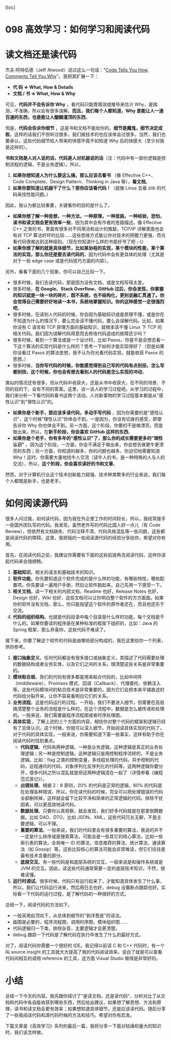 [toc]
# 098 高效学习：如何学习和阅读代码

# 读文档还是读代码

杰夫·阿特伍德（Jeff Atwood）说过这么一句话："[Code Tells You How, Comments Tell You Why](https://blog.codinghorror.com/code-tells-you-how-comments-tell-you-why/)"。我把其扩展一下：

* **代 码 =\> What, How \& Details**
* **文档 / 书 =\> What, How \& Why**

可见，**代码并不会告诉你 Why** ，看代码只能靠猜测或推导来估计 Why，是揣测，不准确，所以会有很多误解。**而且，我们每个人都知道，Why 是能让人一通百通的东西，也是能让人醍醐灌顶的东西**。

但是，**代码会告诉你细节** ，这是书和文档不能给你的。**细节是魔鬼，细节决定成败**。这样的话我们不但听过很多，我们做技术的也应该体会过很多。当然，我们也要承认，这些代码细节给人带来的快感毕竟不如知道 Why 后的快感大（至少对我是这样的）。

**书和文档是人对人说的话，代码是人对机器说的话**（注：代码中有一部份逻辑是控制流程的逻辑，不是业务逻辑）。所以，

1. **如果你想知道人为什么要这么搞，那么应该去看书** （像 Effective C++、Code Complete、Design Pattern、Thinking in Java 等），**看文档**。
2. **如果你要知道让机器干了什么？那你应该看代码！**（就像 Linus 去看 zlib 的代码来找性能问题。）

因此，我认为都比较重要，关键看你的目的是什么了。

* **如果你想了解一种思想，一种方法，一种原理，一种思路，一种经验，恐怕，读书和读文档会更有效率一些**，因为其中会有作者的思路描述。像 Effective C++ 之类的书，里面有很多对不同用法和设计的推敲，TCP/IP 详解里面也会有对 TCP 算法好坏的比较......这些思维方式能让你对技术的把握力更强，而光看代码很难达到这种级别。（现在你知道什么样的书是好书了吧 ;-)）
* **如果你想了解的就是具体细节，比如某协程的实现，某个模块的性能，某个算法的实现，那么你还是要去读代码的**，因为代码中会有更具体的处理（尤其是对于一些 edge case 或是代码技巧方面的内容）。

另外，看看下面的几个现象，你可以自己比较一下。

* 很多时候，我们去读代码，那是因为没有文档，或是文档写得太差。
* 很多时候，**在 Google、Stack Overflow、GitHub 过后，你会发现，你掌握的知识就是一块一块的碎片，既不系统，也不结构化，更别说融汇贯通了。你会觉得自己需要好好地读一本书，系统地掌握知识。你的这种感觉一定很强烈吧**。
* 很多时候，在读别人代码的时候，你会因为基础知识或是原理不懂，或是你在不知道为什么的情况下，要么完全读不懂代码，要么会误解代码。比如，如果你没有 C 语言和 TCP 原理方面的基础知识，就根本读不懂 Linux 下 TCP 的相关代码。我们因为误解代码用意而去修改代码造成的故障还少吗？
* 很多时候，看到一个算法或是一个设计时，比如 Paxos，你是不是会想去看一下这个算法的实现代码是什么样的？思考一下如何才能实现得好？（但是如果你没看过 Paxos 的算法思想，我不认为你光看代码实现，就能收获 Paxos 的思想。）
* 很多时候，**当你写代码的时候，你能感觉得到自己写的代码有点别扭，怎么写都别扭，这个时候，你也会有想去看别人的代码是怎么实现的冲动**。

类似的情况还有很多，但从代码中收获大，还是从书中收获大，在不同的场景、不同的目的下，会有不同的答案。这里，谈一谈人的学习过程吧。从学习的过程中，我们来分析一下看代码和看书这两个活动。人对新事物的学习过程基本都是从"感性认识"到"理性认识"的。

* **如果你是个新手，那应该多读代码，多动手写代码** ，因为你需要的是"感性认识"，这个时候"理性认识"你体会不到。一是因为，你没有切身的感受，即便告诉你 Why 你也体会不到。另一方面，这个阶段，你要的不是做漂亮，而是做出来。所以，在**新手阶段，你会喜欢 GitHub 这样的东西**。
* **如果你是个老手，你有多年的"感性认识"了，那么你的成长需要更多的"理性认识"** 。因为这个阶段，一方面，你会不满足于做出来，你会想去做更牛更漂亮的东西；另一方面，你知道的越多，你的问题也越多，你迫切地需要知道 Why！这时，你需要大量地找牛人交流（读牛人的书，是一种特殊的人与人的交流），所以，**这个阶段，你会喜欢读好的书和文章**。

然而，对于计算机行业这个技术创新能力超强、技术种类繁多的行业来说，我们每个人都既是新手，也是老手。

# 如何阅读源代码

很多人问过我，如何读代码。因为我在外企里工作的时间较长，所以，我经常接手一些国外团队写的代码。我发现，虽然老外写的代码比国人好一点儿（有 Code Review），但依然有文档缺失、代码注释不清、代码风格混乱等一些问题，这些都是阅读代码的障碍。这里，我把我的一些阅读源代码的经验分享给你，希望对你有用。

首先，在阅读代码之前，我建议你需要有下面的这些前提再去阅读代码，这样你读起代码来会很顺畅。

1. **基础知识**。相关的语言和基础技术的知识。
2. **软件功能**。你先要知道这个软件完成的是什么样的功能，有哪些特性，哪些配置项。你先要读一遍用户手册，然后让软件跑起来，自己先用一下感受一下。
3. **相关文档**。读一下相关的内部文档，Readme 也好，Release Notes 也好，Design 也好，Wiki 也好，这些文档可以让你明白整个软件的方方面面。如果你的软件没有文档，那么，你只能指望这个软件的原作者还在，而且他还乐于交流。
4. **代码的组织结构**。也就是代码目录中每个目录是什么样的功能，每个文档是干什么的。如果你要读的程序是在某种标准的框架下组织的，比如：Java 的 Spring 框架，那么恭喜你，这些代码不难读了。

接下来，你要了解这个软件的代码是由哪些部分构成的，我在这里给你一个列表，供你参考。

1. **接口抽象定义**。任何代码都会有很多接口或抽象定义，其描述了代码需要处理的数据结构或者业务实体，以及它们之间的关系，理清楚这些关系是非常重要的。
2. **模块粘合层**。我们的代码有很多都是用来粘合代码的，比如中间件（middleware）、Promises 模式、回调（Callback）、代理委托、依赖注入等。这些代码模块间的粘合技术是非常重要的，因为它们会把本来平铺直述的代码给分裂开来，让你不容易看明白它们的关系。
3. **业务流程**。这是代码运行的过程。一开始，我们不要进入细节，但需要在高层搞清楚整个业务的流程是什么样的，在这个流程中，数据是怎么被传递和处理的。一般来说，我们需要画程序流程图或者时序处理图。
4. **具体实现** 。了解上述的三个方面的内容，相信你对整个代码的框架和逻辑已经有了总体认识。这个时候，你就可以深入细节，开始阅读具体实现的代码了。对于代码的具体实现，一般来说，你需要知道下面一些事实，这样有助于你在阅读代码时找到重点。
   * **代码逻辑**。代码有两种逻辑，一种是业务逻辑，这种逻辑是真正的业务处理逻辑；另一种是控制逻辑，这种逻辑只是用控制程序流转的，不是业务逻辑。比如：flag 之类的控制变量，多线程处理的代码，异步控制的代码，远程通讯的代码，对象序列化反序列化的代码等。这两种逻辑你要分开，很多代码之所以混乱就是把这两种逻辑混在一起了（详情参看《编程范式游记》）。
   * **出错处理**。根据 2：8 原则，20% 的代码是正常的逻辑，80% 的代码是在处理各种错误，所以，你在读代码的时候，完全可以把处理错误的代码全部删除掉，这样就会留下比较干净和简单的正常逻辑的代码。排除干扰因素，可以更高效地读代码。
   * **数据处理**。只要你认真观察，就会发现，我们好多代码就是在那里倒腾数据。比如 DAO、DTO，比如 JSON、XML，这些代码冗长无聊，不是主要逻辑，可以不理。
   * **重要的算法**。一般来说，我们的代码里会有很多重要的算法，我说的并不一定是什么排序或是搜索算法，可能会是一些其它的核心算法，比如一些索引表的算法，全局唯一 ID 的算法，信息推荐的算法、统计算法、通读算法（如 Gossip）等。这些比较核心的算法可能会非常难读，但它们往往是最有技术含量的部分。
   * **底层交互**。有一些代码是和底层系统的交互，一般来说是和操作系统或是 JVM 的交互。因此，读这些代码通常需要一定的底层技术知识，不然，很难读懂。
5. **运行时调试**。很多时候，代码只有运行起来了，才能知道具体发生了什么事，所以，我们让代码运行进来，然后用日志也好，debug 设置断点跟踪也好。实际看一下代码的运行过程，是了解代码的一种很好的方式。

总结一下，阅读代码的方法如下。

* 一般采用自顶向下，从总体到细节的"剥洋葱皮"的读法。
* 画图是必要的，程序流程图，调用时序图，模块组织图......
* 代码逻辑归一下类，排除杂音，主要逻辑才会更清楚。
* debug 跟踪一下代码是了解代码在执行中发生了什么的最好方式。

对了，阅读代码你需要一个很好的 IDE。我记得以前读 C 和 C++ 代码时，有一个叫 source insight 的工具就大大提高了我的代码阅读效率。说白了就是可以查看代码间相互的调用 reference 的工具，这方面 Visual Studio 做得是非常好的。

# 小结

总结一下今天的内容。我先跟你探讨了"是读文档，还是读代码"，分析对比了从文档和代码中各自能收获到哪些东西，然后给出建议，如果想了解思想、方法和原理，读书和读文档会更有效率；如果想知道具体细节，还是应该读代码。随后分享了一些我阅读代码和源代码时候的方法和技巧。希望对你有启发。

下篇文章是《高效学习》系列的最后一篇，我将分享一下面对枯燥和量大的知识时，我们该怎样做。  
